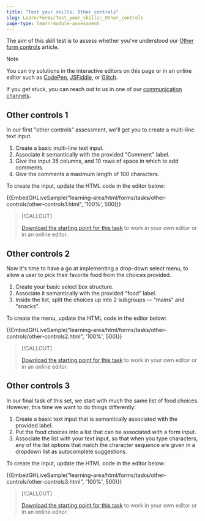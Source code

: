 ```yaml
---
title: "Test your skills: Other controls"
slug: Learn/Forms/Test_your_skills:_Other_controls
page-type: learn-module-assessment
---
```




The aim of this skill test is to assess whether you've understood our [Other form controls](/content/Learn/Forms/Other_form_controls) article.

> [!NOTE]
> You can try solutions in the interactive editors on this page or in an online editor such as [CodePen](https://codepen.io/), [JSFiddle](https://jsfiddle.net/), or [Glitch](https://glitch.com/).
>
> If you get stuck, you can reach out to us in one of our [communication channels](/content/MDN/Community/Communication_channels).

## Other controls 1

In our first "other controls" assessment, we'll get you to create a multi-line text input.

1. Create a basic multi-line text input.
2. Associate it semantically with the provided "Comment" label.
3. Give the input 35 columns, and 10 rows of space in which to add comments.
4. Give the comments a maximum length of 100 characters.

To create the input, update the HTML code in the editor below:

{{EmbedGHLiveSample("learning-area/html/forms/tasks/other-controls/other-controls1.html", '100%', 500)}}

> [!CALLOUT]
>
> [Download the starting point for this task](https://github.com/mdn/learning-area/blob/main/html/forms/tasks/other-controls/other-controls1-download.html) to work in your own editor or in an online editor.

## Other controls 2

Now it's time to have a go at implementing a drop-down select menu, to allow a user to pick their favorite food from the choices provided.

1. Create your basic select box structure.
2. Associate it semantically with the provided "food" label.
3. Inside the list, split the choices up into 2 subgroups — "mains" and "snacks".

To create the menu, update the HTML code in the editor below:

{{EmbedGHLiveSample("learning-area/html/forms/tasks/other-controls/other-controls2.html", '100%', 500)}}

> [!CALLOUT]
>
> [Download the starting point for this task](https://github.com/mdn/learning-area/blob/main/html/forms/tasks/other-controls/other-controls2-download.html) to work in your own editor or in an online editor.

## Other controls 3

In our final task of this set, we start with much the same list of food choices. However, this time we want to do things differently:

1. Create a basic text input that is semantically associated with the provided label.
2. Put the food choices into a list that can be associated with a form input.
3. Associate the list with your text input, so that when you type characters, any of the list options that match the character sequence are given in a dropdown list as autocomplete suggestions.

To create the input, update the HTML code in the editor below:

{{EmbedGHLiveSample("learning-area/html/forms/tasks/other-controls/other-controls3.html", '100%', 500)}}

> [!CALLOUT]
>
> [Download the starting point for this task](https://github.com/mdn/learning-area/blob/main/html/forms/tasks/other-controls/other-controls3-download.html) to work in your own editor or in an online editor.
